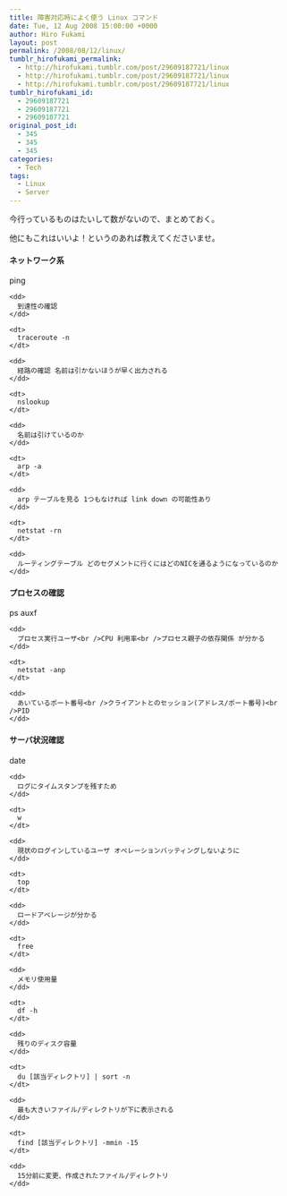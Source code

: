 ```yaml
---
title: 障害対応時によく使う Linux コマンド
date: Tue, 12 Aug 2008 15:00:00 +0000
author: Hiro Fukami
layout: post
permalink: /2008/08/12/linux/
tumblr_hirofukami_permalink:
  - http://hirofukami.tumblr.com/post/29609187721/linux
  - http://hirofukami.tumblr.com/post/29609187721/linux
  - http://hirofukami.tumblr.com/post/29609187721/linux
tumblr_hirofukami_id:
  - 29609187721
  - 29609187721
  - 29609187721
original_post_id:
  - 345
  - 345
  - 345
categories:
  - Tech
tags:
  - Linux
  - Server
---
```

<div class="section">
  <p>
    今行っているものはたいして数がないので、まとめておく。
  </p>
  
  <p>
    他にもこれはいいよ！というのあれば教えてくださいませ。
  </p>
  
  <h4>
    ネットワーク系
  </h4>
  
  <dl>
    <dt>
      ping
    </dt>
    
    <dd>
      到達性の確認
    </dd>
    
    <dt>
      traceroute -n
    </dt>
    
    <dd>
      経路の確認 名前は引かないほうが早く出力される
    </dd>
    
    <dt>
      nslookup
    </dt>
    
    <dd>
      名前は引けているのか
    </dd>
    
    <dt>
      arp -a
    </dt>
    
    <dd>
      arp テーブルを見る 1つもなければ link down の可能性あり
    </dd>
    
    <dt>
      netstat -rn
    </dt>
    
    <dd>
      ルーティングテーブル どのセグメントに行くにはどのNICを通るようになっているのか
    </dd>
  </dl>
  
  <h4>
    プロセスの確認
  </h4>
  
  <dl>
    <dt>
      ps auxf
    </dt>
    
    <dd>
      プロセス実行ユーザ<br />CPU 利用率<br />プロセス親子の依存関係 が分かる
    </dd>
    
    <dt>
      netstat -anp
    </dt>
    
    <dd>
      あいているポート番号<br />クライアントとのセッション(アドレス/ポート番号)<br />PID
    </dd>
  </dl>
  
  <h4>
    サーバ状況確認
  </h4>
  
  <dl>
    <dt>
      date
    </dt>
    
    <dd>
      ログにタイムスタンプを残すため
    </dd>
    
    <dt>
      w
    </dt>
    
    <dd>
      現状のログインしているユーザ オペレーションバッティングしないように
    </dd>
    
    <dt>
      top
    </dt>
    
    <dd>
      ロードアベレージが分かる
    </dd>
    
    <dt>
      free
    </dt>
    
    <dd>
      メモリ使用量
    </dd>
    
    <dt>
      df -h
    </dt>
    
    <dd>
      残りのディスク容量
    </dd>
    
    <dt>
      du [該当ディレクトリ] | sort -n
    </dt>
    
    <dd>
      最も大きいファイル/ディレクトリが下に表示される
    </dd>
    
    <dt>
      find [該当ディレクトリ] -mmin -15
    </dt>
    
    <dd>
      15分前に変更、作成されたファイル/ディレクトリ
    </dd>
  </dl>
</div>